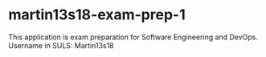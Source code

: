 # martin13s18-exam-prep-1
This application is exam preparation for Software Engineering and DevOps.
Username in SULS: Martin13s18
